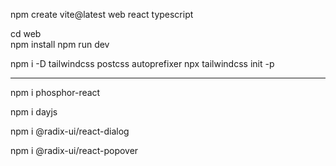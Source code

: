 npm create vite@latest
web
react
typescript

cd web     
npm install
npm run dev

npm i -D tailwindcss postcss autoprefixer
npx tailwindcss init -p

________________________________________________

npm i phosphor-react

npm i dayjs

npm i @radix-ui/react-dialog

npm i @radix-ui/react-popover